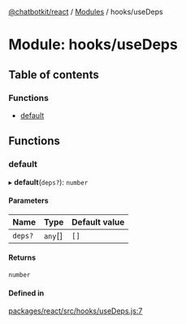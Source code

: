 [@chatbotkit/react](../README.md) / [Modules](../modules.md) / hooks/useDeps

# Module: hooks/useDeps

## Table of contents

### Functions

- [default](hooks_useDeps.md#default)

## Functions

### default

▸ **default**(`deps?`): `number`

#### Parameters

| Name | Type | Default value |
| :------ | :------ | :------ |
| `deps?` | `any`[] | `[]` |

#### Returns

`number`

#### Defined in

[packages/react/src/hooks/useDeps.js:7](https://github.com/chatbotkit/node-sdk/blob/main/packages/react/src/hooks/useDeps.js#L7)
